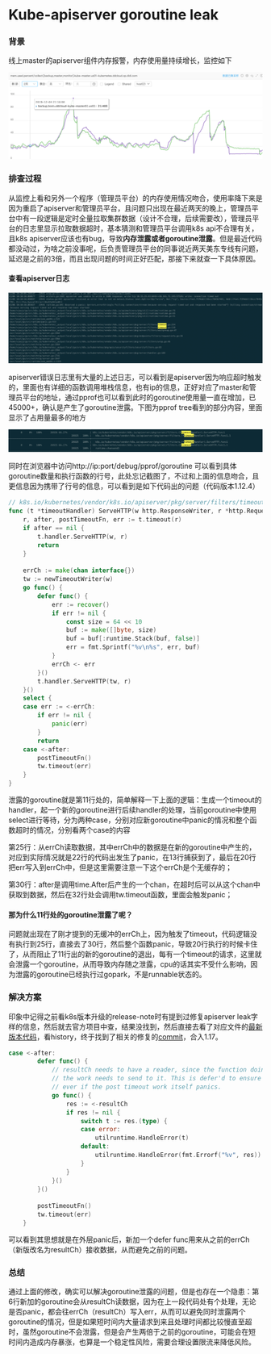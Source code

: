 # Kube-apiserver goroutine leak


### 背景

线上master的apiserver组件内存报警，内存使用量持续增长，监控如下

![image-20191206172723141](apiserver_leak1.png)

### 排查过程

从监控上看和另外一个程序（管理员平台）的内存使用情况吻合，使用率降下来是因为重启了apiserver和管理员平台，且问题只出现在最近两天的晚上，管理员平台中有一段逻辑是定时全量拉取集群数据（设计不合理，后续需要改），管理员平台的日志里显示拉取数据超时，基本猜测和管理员平台调用k8s api不合理有关，且k8s apiserver应该也有bug，导致**内存泄露或者goroutine泄露**。但是最近代码都没动过，为啥之前没事呢，后负责管理员平台的同事说近两天美东专线有问题，延迟是之前的3倍，而且出现问题的时间正好匹配，那接下来就查一下具体原因。

#### 查看apiserver日志

![image-20191206174238842](apiserver_leak3.png)

apiserver错误日志里有大量的上述日志，可以看到是apiserver因为响应超时触发的，里面也有详细的函数调用堆栈信息，也有ip的信息，正好对应了master和管理员平台的地址，通过pprof也可以看到此时的goroutine使用量一直在增加，已45000+，确认是产生了goroutine泄露。下图为pprof tree看到的部分内容，里面显示了占用量最多的地方

![image-20191206174908925](apiserver_leak4.png)

同时在浏览器中访问http://ip:port/debug/pprof/goroutine 可以看到具体goroutine数量和执行函数的行号，此处忘记截图了，不过和上面的信息吻合，且更信息因为携带了行号的信息，可以看到是如下代码出的问题（代码版本1.12.4）

```go
// k8s.io/kubernetes/vendor/k8s.io/apiserver/pkg/server/filters/timeout.go
func (t *timeoutHandler) ServeHTTP(w http.ResponseWriter, r *http.Request) {
	r, after, postTimeoutFn, err := t.timeout(r)
	if after == nil {
		t.handler.ServeHTTP(w, r)
		return
	}

	errCh := make(chan interface{})
	tw := newTimeoutWriter(w)
	go func() {
		defer func() {
			err := recover()
			if err != nil {
				const size = 64 << 10
				buf := make([]byte, size)
				buf = buf[:runtime.Stack(buf, false)]
				err = fmt.Sprintf("%v\n%s", err, buf)
			}
			errCh <- err
		}()
		t.handler.ServeHTTP(tw, r)
	}()
	select {
	case err := <-errCh:
		if err != nil {
			panic(err)
		}
		return
	case <-after:
		postTimeoutFn()
		tw.timeout(err)
	}
}
```

泄露的goroutine就是第11行处的，简单解释一下上面的逻辑：生成一个timeout的handler，起一个新的goroutine进行后续handler的处理，当前goroutine中使用select进行等待，分为两种case，分别对应新goroutine中panic的情况和整个函数超时的情况，分别看两个case的内容

第25行：从errCh读取数据，其中errCh中的数据是在新的goroutine中产生的，对应到实际情况就是22行的代码出发生了panic，在13行捕获到了，最后在20行把err写入到errCh中，但是这里需要注意一下这个errCh是个无缓存的；

第30行：after是调用time.After后产生的一个chan，在超时后可以从这个chan中获取到数据，然后在32行处会调用tw.timeout函数，里面会触发panic；

#### 那为什么11行处的goroutine泄露了呢？

问题就出现在了刚才提到的无缓冲的errCh上，因为触发了timeout，代码逻辑没有执行到25行，直接去了30行，然后整个函数panic，导致20行执行的时候卡住了，从而阻止了11行出的新的goroutine的退出，每有一个timeout的请求，这里就会泄露一个goroutine，从而导致内存随之泄露，cpu的话其实不受什么影响，因为泄露的goroutine已经执行过gopark，不是runnable状态的。

### 解决方案

印象中记得之前看k8s版本升级的release-note时有提到过修复apiserver leak字样的信息，然后就去官方项目中查，结果没找到，然后直接去看了对应文件的[最新版本代码](https://github.com/kubernetes/kubernetes/blob/master/staging/src/k8s.io/apiserver/pkg/server/filters/timeout.go)，看history，终于找到了相关的修复的[commit](https://github.com/kubernetes/kubernetes/commit/a4ae7b9081f3ddedd0d588688215ddbe26274f75#diff-4271e9acdab54fd07404a569fdd5011f)，合入1.17。

```go
case <-after:
		defer func() {
			// resultCh needs to have a reader, since the function doing
			// the work needs to send to it. This is defer'd to ensure it runs
			// ever if the post timeout work itself panics.
			go func() {
				res := <-resultCh
				if res != nil {
					switch t := res.(type) {
					case error:
						utilruntime.HandleError(t)
					default:
						utilruntime.HandleError(fmt.Errorf("%v", res))
					}
				}
			}()
		}()

		postTimeoutFn()
		tw.timeout(err)
	}
```

可以看到其思想就是在外层panic后，新加一个defer func用来从之前的errCh（新版改名为resultCh）接收数据，从而避免之前的问题。

### 总结

通过上面的修改，确实可以解决goroutine泄露的问题，但是也存在一个隐患：第6行新加的goroutine会从resultCh读数据，因为在上一段代码处有个处理，无论是否panic，都会往errCh（resultCh）写入err，从而可以避免同时泄露两个goroutine的情况，但是如果短时间内大量请求到来且处理时间都比较慢直至超时，虽然goroutine不会泄露，但是会产生两倍于之前的goroutine，可能会在短时间内造成内存暴涨，也算是一个稳定性风险，需要合理设置限流来降低风险。

